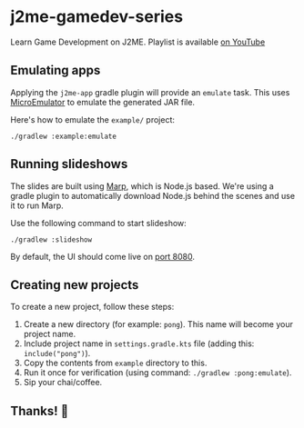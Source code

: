 # j2me-gamedev-series

Learn Game Development on J2ME. Playlist is available 
[on YouTube](https://youtube.com/playlist?list=PLkZEhGAcd_8kK842RW7nr739FRRKqiE3S) 

## Emulating apps

Applying the `j2me-app` gradle plugin will provide an `emulate` task.
This uses [MicroEmulator](https://github.com/barteo/microemu/tree/master/microemulator#readme) 
to emulate the generated JAR file. 

Here's how to emulate the `example/` project:

```
./gradlew :example:emulate
```

## Running slideshows

The slides are built using [Marp](https://github.com/marp-team/marp-cli),
which is Node.js based. We're using a gradle plugin to automatically
download Node.js behind the scenes and use it to run Marp. 

Use the following command to start slideshow:

```
./gradlew :slideshow
```

By default, the UI should come live on [port 8080](http://localhost:8080/).

## Creating new projects

To create a new project, follow these steps:

1. Create a new directory (for example: `pong`). This name will become your project name.
2. Include project name in `settings.gradle.kts` file (adding this: `include("pong")`).
3. Copy the contents from `example` directory to this.
4. Run it once for verification (using command: `./gradlew :pong:emulate`).
5. Sip your chai/coffee.

## Thanks! 👋
